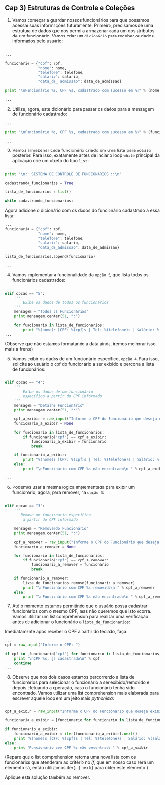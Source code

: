 ## Cap 3) Estruturas de Controle e Coleções

1) Vamos começar a guardar nossos funcionários para que possamos acessar suas informações futuramente. Primeiro, precisamos de uma estrutura de dados que nos permita armazenar cada um dos atributos de um funcionário. Vamos criar um `dicionário` para receber os dados informados pelo usuário:

```python

...

funcionario = {"cpf": cpf, 
               "nome": nome, 
               "telefone": telefone, 
               "salario": salario, 
               "data_de_ admissao": data_de_admissao}

print "\nFuncionário %s, CPF %s, cadastrado com sucesso em %s" % (nome.upper(), cpf, hoje.strftime('%d/%m/%Y'))

...

```

2) Utilize, agora, este dicionário para passar os dados para a mensagem de funcionário cadastrado:

```python
...

print "\nFuncionário %s, CPF %s, cadastrado com sucesso em %s" % (funcionario['nome'].upper(), funcionario['cpf'], hoje.strftime('%d/%m/%Y'))

...
```

3) Vamos armazenar cada funcionário criado em uma lista para acesso posterior. Para isso, exatamente antes de inciar o loop `while` principal da aplicação crie um objeto do tipo `list`:

```python

print "\n:: SISTEMA DE CONTROLE DE FUNCIONÁRIOS ::\n"

cadastrando_funcionarios = True    

lista_de_funcionarios = list()

while cadastrando_funcionarios:

```

Agora adicione o dicionário com os dados do funcionário cadastrado a essa lista:

```python
...
funcionario = {"cpf": cpf, 
               "nome": nome, 
               "telefone": telefone, 
               "salario": salario, 
               "data_de_admissao": data_de_admissao}

lista_de_funcionarios.append(funcionario)

...
```

4) Vamos implementar a funcionalidade da `opção 5`, que lista todos os funcionários cadastrados:

```python

elif opcao == "5":    
    '''
        Exibe os dados de todos os funcionários
    '''
    mensagem = "Todos os Funcionários"
    print mensagem.center(51, ":")

    for funcionario in lista_de_funcionarios:
        print "%(nome)s [CPF: %(cpf)s | Tel: %(telefone)s | Salário: %(salario)s | Data de Admissão: %(data_de_admissao)s] " % funcionario
...

```
(Observe que não estamos formatando a data ainda, iremos melhorar isso mais a frente)

5) Vamos exibir os dados de um funcionário específico, `opção 4`. Para isso, solicite ao usuário o cpf do funcionário a ser exibido e percorra a lista de funcionários:

```python

elif opcao == "4":
    '''
        Exibe os dados de um funcionário 
        específico a partir do CPF informado
    '''
    mensagem = "Detalhe Funcionário"
    print mensagem.center(51, ":")

    cpf_a_exibir = raw_input("Informe o CPF do Funcionário que deseja exibir: ")
    funcionario_a_exibir = None

    for funcionario in lista_de_funcionarios:
        if funcionario["cpf"] == cpf_a_exibir:
            funcionario_a_exibir = funcionario
            break

    if funcionario_a_exibir:
        print "%(nome)s [CPF: %(cpf)s | Tel: %(telefone)s | Salário: %(salario).2f | Data de Admissão: %(data_de_admissao)s] " % funcionario_a_exibir
    else:
        print "\nFuncionário com CPF %s não encontrado\n " % cpf_a_exibir

...

```

6) Podemos usar a mesma lógica implementada para exibir um funcionário, agora, para remover, na `opção 3`:

```python

elif opcao == "3":
    '''
       Remove um funcionario específico
        a partir do CPF informado
    '''
    mensagem = "Removendo Funcionário"
    print mensagem.center(51, ":")

    cpf_a_remover = raw_input("Informe o CPF do Funcionário que deseja remover: ")
    funcionario_a_remover = None

    for funcionario in lista_de_funcionarios:
        if funcionario["cpf"] == cpf_a_remover:
            funcionario_a_remover = funcionario
            break

    if funcionario_a_remover:
        lista_de_funcionarios.remove(funcionario_a_remover)
        print "\nFuncionário com CPF %s removido\n " % cpf_a_remover 
    else:
        print "\nFuncionário com CPF %s não encontrado\n " % cpf_a_remover

```

7) Até o momento estamos permitindo que o usuário possa cadastrar funcionários com o mesmo CPF, mas não queremos que isto ocorra. Vamos utilizar um list comprehension para realizar uma verificação antes de adicionar o funcionário a `lista_de_funcionarios`:

Imediatamente após receber o CPF a partir do teclado, faça:

```python
...
cpf = raw_input("Informe o CPF: ")

if cpf in [funcionario["cpf"] for funcionario in lista_de_funcionarios]:
    print "\nCPF %s, já cadastrado\n" % cpf
    continue
...
```


8) Observe que nos dois casos estamos percorrendo a lista de funcionários para selecionar o funcionário a ser exibido/removido e depois efetuando a operação, caso o funcionário tenha sido encontrado. Vamos utilizar uma list comprehension mais elaborada para escrever aquele loop em um jeito mais _pythonista_:

```python

cpf_a_exibir = raw_input("Informe o CPF do Funcionário que deseja exibir: ")

funcionario_a_exibir = [funcionario for funcionario in lista_de_funcionarios if funcionario["cpf"] == cpf_a_exibir]

if funcionario_a_exibir:
    funcionario_a_exibir = iter(funcionario_a_exibir).next()
    print "%(nome)s [CPF: %(cpf)s | Tel: %(telefone)s | Salário: %(salario).2f | Data de Admissão: %(data_de_admissao)s] " % funcionario_a_exibir
else:
    print "Funcionário com CPF %s não encontrado " % cpf_a_exibir

```
(Repare que o list comprehension retorna uma nova lista com os funcionários que atenderam ao critério no _if_, que em nosso caso será um elemento só, então utilizamos iter(...).next() para obter este elemento.)

Aplique esta solução também ao remover.